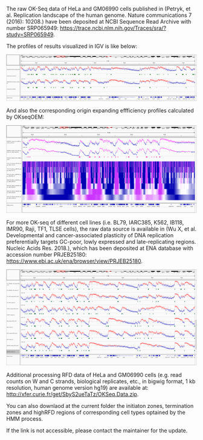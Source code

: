The raw OK-Seq data of HeLa and GM06990 cells published in (Petryk, et al. Replication landscape of the human genome. Nature communications 7 (2016): 10208.) have been deposited at NCBI Sequence Read Archive with number SRP065949: https://trace.ncbi.nlm.nih.gov/Traces/sra/?study=SRP065949.

The profiles of results visualized in IGV is like below:

![    Fig.1 1kb binsize RFD profiles for HeLa and GM06990 and the correspondaing initiation zones (IZs) by OKseqHMM. ](https://github.com/CL-CHEN-Lab/OK-Seq/blob/master/img/igv_snapshot_okseq_Hela_GM.png) 


And also the corresponding origin expanding effficiency profiles calculated by OKseqOEM:

![    Fig.2 1kb binsize OEM profile by OKseqOEM for IARC385. ](https://github.com/CL-CHEN-Lab/OK-Seq/blob/master/img/igv_snapshot_IARC385_OEM_HMM.png) 

For more OK-seq of different cell lines (i.e. BL79, IARC385, K562, IB118, IMR90, Raji, TF1, TLSE cells), the raw data source is available in (Wu X, et al. Developmental and cancer-associated plasticity of DNA replication preferentially targets GC-poor, lowly expressed and late-replicating regions. Nucleic Acids Res. 2018.), which has been deposited at ENA database with accession number PRJEB25180: https://www.ebi.ac.uk/ena/browser/view/PRJEB25180.

![    Fig.3 1kb binsize RFD profiles for different cell lines and the correspondaing initiation zones (IZs) by OKseqHMM. ](https://github.com/CL-CHEN-Lab/OK-Seq/blob/master/img/igv_snapshot_okseq_Xia_diff_cell.png) 


Additional processing RFD data of HeLa and GM06990 cells (e.g. read counts on W and C strands, biological replicates, etc., in bigwig format, 1 kb resolution, human genome version hg19) are available at: http://xfer.curie.fr/get/SbyS2ueTaTz/OKSeq.Data.zip.

You can also downlaod at the current folder the initiaton zones, termination zones and highRFD regions of corresponding cell types optained by the HMM process.

If the link is not accessible, please contact the maintainer for the update.

